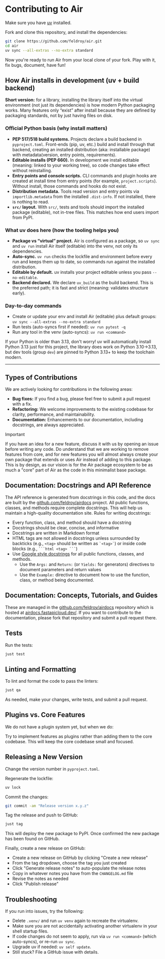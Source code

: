 # Contributing to Air

Make sure you have [uv](https://docs.astral.sh/uv/getting-started/installation/) installed.

Fork and clone this repository, and install the dependencies:

```bash
git clone https://github.com/feldroy/air.git
cd air
uv sync --all-extras --no-extra standard
```

Now you're ready to run Air from your local clone of your fork. Play with it, fix bugs, document, have fun!

## How Air installs in development (uv + build backend)

**Short version:** for a library, installing the library itself into the virtual environment (not just its dependencies) is how modern Python packaging works. Many features only “exist” after install because they are defined by packaging standards, not by just having files on disk.

### Official Python basis (why install matters)
- **PEP 517/518 build systems.** Projects declare a build backend in `pyproject.toml`. Front-ends (pip, uv, etc.) build and install through that backend, creating an installed distribution (aka: installable package) with metadata(version, entry points, requirements).
- **Editable installs (PEP 660).** In development we install editable (meaning: linked to your working tree), so code changes take effect without reinstalling.
- **Entry points and console scripts.** CLI commands and plugin hooks are created at install time from entry points (for example, `project.scripts`). Without install, those commands and hooks do not exist.
- **Distribution metadata.** Tools read version and entry points via `importlib.metadata` from the installed `.dist-info`. If not installed, there is nothing to read.
- **`src/` layout.** With `src/`, tests and tools should import the installed package (editable), not in-tree files. This matches how end users import from PyPI.

### What uv does here (how the tooling helps you)
- **Package vs “virtual” project.** Air is configured as a package, so `uv sync` and `uv run` install Air itself (editable) into the venv, not only its dependencies.
- **Auto-sync.** `uv run` checks the lockfile and environment before every run and keeps them up to date, so commands run against the installed distribution.
- **Editable by default.** uv installs your project editable unless you pass `--no-editable`.
- **Backend declared.** We declare `uv_build` as the build backend. This is the preferred path; it is fast and strict (meaning: validates structure early).

### Day-to-day commands
- Create or update your env and install Air (editable) plus default groups:
  `uv sync --all-extras --no-extra standard`
- Run tests (auto-syncs first if needed):
  `uv run pytest -q`
- Run any tool in the venv (auto-syncs):
  `uv run <command>`

If your Python is older than 3.13, don't worry! uv will automatically install Python 3.13 just for this project, the library does work on Python 3.10->3.13, but dev tools (group `dev`) are pinned to Python 3.13+ to keep the toolchain modern.

---

## Types of Contributions

We are actively looking for contributions in the following areas:

* **Bug fixes:** If you find a bug, please feel free to submit a pull request with a fix.
* **Refactoring:** We welcome improvements to the existing codebase for clarity, performance, and maintainability.
* **Documentation:** Enhancements to our documentation, including docstrings, are always appreciated.

> [!IMPORTANT]
> If you have an idea for a new feature, discuss it with us by opening an issue before writing any code. Do understand that we are working to remove features from core, and for new features you will almost always create your own package that extends or uses Air instead of adding to this package. This is by design, as our vision is for the Air package ecosystem to be as much a "core" part of Air as the code in this minimalist base package.

## Documentation: Docstrings and API Reference

The API reference is generated from docstrings in this code, and the docs are built by the [github.com/feldroy/airdocs](https://github.com/feldroy/airdocs) project. All public functions, classes, and methods require complete docstrings. This will help us maintain a high-quality documentation site. Rules for writing docstrings:

- Every function, class, and method should have a docstring
- Docstrings should be clear, concise, and informative
- Docstrings are written in Markdown format
- HTML tags are not allowed in docstrings unless surrounded by backticks (e.g., `<tag>` should be written as `` `<tag>` ``) or inside code blocks (e.g., ```` ```html <tag> ``` ````)
- Use [Google style docstrings](https://google.github.io/styleguide/pyguide.html#38-comments-and-docstrings) for all public functions, classes, and methods.
  - Use the `Args:` and `Return:` (or `Yields:` for generators) directives to document parameters and return values
  - Use the `Example:` directive to document how to use the function, class, or method being documented.


## Documentation: Concepts, Tutorials, and Guides

These are managed in the <a href="https://github.com/feldroy/airdocs" target="_blank">github.com/feldroy/airdocs</a> repository which is hosted at [airdocs.fastapicloud.dev/](https://airdocs.fastapicloud.dev/). If you want to contribute to the documentation, please fork that repository and submit a pull request there.


## Tests

Run the tests:

```bash
just test
```

## Linting and Formatting

To lint and format the code to pass the linters:

```bash
just qa
```

As needed, make your changes, write tests, and submit a pull request.

## Plugins vs. Core Features

We do not have a plugin system yet, but when we do:

Try to implement features as plugins rather than adding them to the core codebase. This will keep the core codebase small and focused.

## Releasing a New Version

Change the version number in `pyproject.toml`.

Regenerate the lockfile:

```bash
uv lock
```

Commit the changes:

```sh
git commit -am "Release version x.y.z"
```

Tag the release and push to GitHub:

```sh
just tag
```

This will deploy the new package to PyPI. Once confirmed the new package has been found on GitHub.

Finally, create a new release on GitHub:

* Create a new release on GitHub by clicking "Create a new release"
* From the tag dropdown, choose the tag you just created
* Click "Generate release notes" to auto-populate the release notes
* Copy in whatever notes you have from the `CHANGELOG.md` file
* Revise the notes as needed
* Click "Publish release"

## Troubleshooting

If you run into issues, try the following:

* Delete `.venv/` and run `uv venv` again to recreate the virtualenv.
* Make sure you are not accidentally activating another virtualenv in your shell startup files.
* If code changes do not seem to apply, run via `uv run <command>` (which auto-syncs), or re-run `uv sync`.
* Upgrade uv if needed: `uv self update`.
* Still stuck? File a GitHub issue with details.

